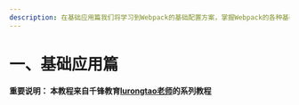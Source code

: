 ```yaml
---
description: 在基础应用篇我们将学习到Webpack的基础配置方案，掌握Webpack的各种基础配置项所对应的功能。
---
```


# 一、基础应用篇

#### 重要说明： 本教程来自千锋教育[lurongtao老师](https://github.com/lurongtao/webpack5-)的系列教程
